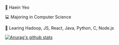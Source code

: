 🥸 Haein Yeo

💻 Majoring in Computer Science

📝 Learing Hadoop, JS, React, Java, Python, C, Node.js



[![Anurag's github stats](https://github-readme-stats.vercel.app/api?username=haaaein)](https://github.com/anuraghazra/github-readme-stats)
